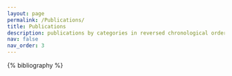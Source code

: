 ```yaml
---
layout: page
permalink: /Publications/
title: Publications
description: publications by categories in reversed chronological order. generated by jekyll-scholar.
nav: false
nav_order: 3
---
```

<!-- _pages/publications.md -->

<div class="publications">

{% bibliography %}

</div>
